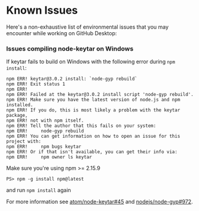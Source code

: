 # Known Issues

Here's a non-exhaustive list of environmental issues that you may encounter
while working on GitHub Desktop:

### Issues compiling node-keytar on Windows

If keytar fails to build on Windows with the following error during
`npm install`:

```
npm ERR! keytar@3.0.2 install: `node-gyp rebuild`
npm ERR! Exit status 1
npm ERR!
npm ERR! Failed at the keytar@3.0.2 install script 'node-gyp rebuild'.
npm ERR! Make sure you have the latest version of node.js and npm installed.
npm ERR! If you do, this is most likely a problem with the keytar package,
npm ERR! not with npm itself.
npm ERR! Tell the author that this fails on your system:
npm ERR!     node-gyp rebuild
npm ERR! You can get information on how to open an issue for this project with:
npm ERR!     npm bugs keytar
npm ERR! Or if that isn't available, you can get their info via:
npm ERR!     npm owner ls keytar
```

Make sure you're using npm >= 2.15.9

```
PS> npm -g install npm@latest
```

and run `npm install` again

For more information see
[atom/node-keytar#45](https://github.com/atom/node-keytar/issues/45) and
[nodejs/node-gyp#972](https://github.com/nodejs/node-gyp/issues/972).
